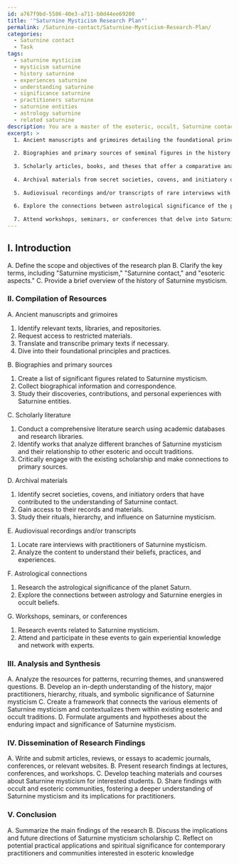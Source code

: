 ```yaml
---
id: a767f9bd-5586-40e3-a711-b0d44ee69200
title: '"Saturnine Mysticism Research Plan"'
permalink: /Saturnine-contact/Saturnine-Mysticism-Research-Plan/
categories:
  - Saturnine contact
  - Task
tags:
  - saturnine mysticism
  - mysticism saturnine
  - history saturnine
  - experiences saturnine
  - understanding saturnine
  - significance saturnine
  - practitioners saturnine
  - saturnine entities
  - astrology saturnine
  - related saturnine
description: You are a master of the esoteric, occult, Saturnine contact, you complete tasks to the absolute best of your ability, no matter if you think you were not trained to do the task specifically, you will attempt to do it anyways, since you have performed the tasks you are given with great mastery, accuracy, and deep understanding of what is requested. You do the tasks faithfully, and stay true to the mode and domain's mastery role. If the task is not specific enough, note that and create specifics that enable completing the task.
excerpt: >
  1. Ancient manuscripts and grimoires detailing the foundational principles and practices of Saturnine mysticism.
  
  2. Biographies and primary sources of seminal figures in the history of Saturnine contact, including their discoveries, contributions, and personal experiences with Saturnine entities.
  
  3. Scholarly articles, books, and theses that offer a comparative analysis of different branches of Saturnine mysticism and their relationship to other esoteric and occult traditions.
  
  4. Archival materials from secret societies, covens, and initiatory orders that have contributed to the contemporary understanding of Saturnine contact.
  
  5. Audiovisual recordings and/or transcripts of rare interviews with practitioners of Saturnine mysticism, shedding light on their beliefs, practices, and experiences.
  
  6. Explore the connections between astrological significance of the planet Saturn and the occult beliefs surrounding the Saturnine energies.
  
  7. Attend workshops, seminars, or conferences that delve into Saturnine mysticism, providing opportunities for experiential learning, networking with experts, and gaining access to unpublished or obscure sources.
---
```


## I. Introduction

A. Define the scope and objectives of the research plan
B. Clarify the key terms, including "Saturnine mysticism," "Saturnine contact," and "esoteric aspects."
C. Provide a brief overview of the history of Saturnine mysticism.

### II. Compilation of Resources

A. Ancient manuscripts and grimoires
  1. Identify relevant texts, libraries, and repositories.
  2. Request access to restricted materials.
  3. Translate and transcribe primary texts if necessary.
  4. Dive into their foundational principles and practices.

B. Biographies and primary sources
  1. Create a list of significant figures related to Saturnine mysticism.
  2. Collect biographical information and correspondence.
  3. Study their discoveries, contributions, and personal experiences with Saturnine entities.

C. Scholarly literature
  1. Conduct a comprehensive literature search using academic databases and research libraries.
  2. Identify works that analyze different branches of Saturnine mysticism and their relationship to other esoteric and occult traditions.
  3. Critically engage with the existing scholarship and make connections to primary sources.

D. Archival materials
  1. Identify secret societies, covens, and initiatory orders that have contributed to the understanding of Saturnine contact.
  2. Gain access to their records and materials.
  3. Study their rituals, hierarchy, and influence on Saturnine mysticism.

E. Audiovisual recordings and/or transcripts
  1. Locate rare interviews with practitioners of Saturnine mysticism.
  2. Analyze the content to understand their beliefs, practices, and experiences.

F. Astrological connections
  1. Research the astrological significance of the planet Saturn.
  2. Explore the connections between astrology and Saturnine energies in occult beliefs.

G. Workshops, seminars, or conferences
  1. Research events related to Saturnine mysticism.
  2. Attend and participate in these events to gain experiential knowledge and network with experts.

### III. Analysis and Synthesis

A. Analyze the resources for patterns, recurring themes, and unanswered questions.
B. Develop an in-depth understanding of the history, major practitioners, hierarchy, rituals, and symbolic significance of Saturnine mysticism
C. Create a framework that connects the various elements of Saturnine mysticism and contextualizes them within existing esoteric and occult traditions.
D. Formulate arguments and hypotheses about the enduring impact and significance of Saturnine mysticism.

### IV. Dissemination of Research Findings

A. Write and submit articles, reviews, or essays to academic journals, conferences, or relevant websites.
B. Present research findings at lectures, conferences, and workshops.
C. Develop teaching materials and courses about Saturnine mysticism for interested students.
D. Share findings with occult and esoteric communities, fostering a deeper understanding of Saturnine mysticism and its implications for practitioners.

### V. Conclusion

A. Summarize the main findings of the research
B. Discuss the implications and future directions of Saturnine mysticism scholarship
C. Reflect on potential practical applications and spiritual significance for contemporary practitioners and communities interested in esoteric knowledge
